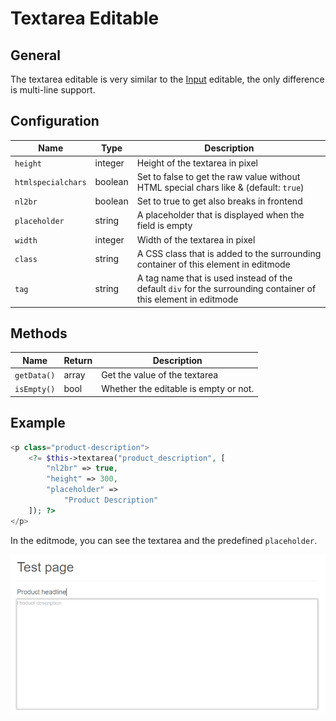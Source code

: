 # Textarea Editable

## General

The textarea editable is very similar to the [Input](./16_Input.md) editable, the only difference is multi-line support.  

## Configuration

| Name               | Type    | Description                                                                                                    |
|--------------------|---------|----------------------------------------------------------------------------------------------------------------|
| `height`           | integer | Height of the textarea in pixel                                                                                |
| `htmlspecialchars` | boolean | Set to false to get the raw value without HTML special chars like & (default: `true`)                          |
| `nl2br`            | boolean | Set to true to get also breaks in frontend                                                                     |
| `placeholder`      | string  | A placeholder that is displayed when the field is empty                                                        |
| `width`            | integer | Width of the textarea in pixel                                                                                 |
| `class`            | string  | A CSS class that is added to the surrounding container of this element in editmode                             |
| `tag`              | string  | A tag name that is used instead of the default `div` for the surrounding container of this element in editmode |

## Methods

| Name        | Return | Description                           |
|-------------|--------|---------------------------------------|
| `getData()` | array  | Get the value of the textarea         |
| `isEmpty()` | bool   | Whether the editable is empty or not. |

## Example

```php
<p class="product-description">
    <?= $this->textarea("product_description", [
        "nl2br" => true,
        "height" => 300,
        "placeholder" =>
            "Product Description"
    ]); ?>
</p>
```

In the editmode, you can see the textarea and the predefined `placeholder`.
 
![Product description textarea - editmode](../../img/editable_textarea_editmode_preview.png)


